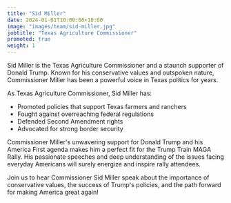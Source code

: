 ```yaml
---
title: "Sid Miller"
date: 2024-01-01T10:00:00+10:00
image: "images/team/sid-miller.jpg"
jobtitle: "Texas Agriculture Commissioner"
promoted: true
weight: 1
---
```


Sid Miller is the Texas Agriculture Commissioner and a staunch supporter of Donald Trump. Known for his conservative values and outspoken nature, Commissioner Miller has been a powerful voice in Texas politics for years.

As Texas Agriculture Commissioner, Sid Miller has:

- Promoted policies that support Texas farmers and ranchers
- Fought against overreaching federal regulations
- Defended Second Amendment rights
- Advocated for strong border security

Commissioner Miller's unwavering support for Donald Trump and his America First agenda makes him a perfect fit for the Trump Train MAGA Rally. His passionate speeches and deep understanding of the issues facing everyday Americans will surely energize and inspire rally attendees.

Join us to hear Commissioner Sid Miller speak about the importance of conservative values, the success of Trump's policies, and the path forward for making America great again!
